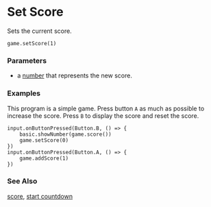 # Set Score

Sets the current score.

```sig
game.setScore(1)
```
### Parameters

* a [number](/reference/types/number) that represents the new score.

### Examples

This program is a simple game.
Press button ``A`` as much as possible to increase the score. 
Press ``B`` to display the score and reset the score.

```blocks
input.onButtonPressed(Button.B, () => {
    basic.showNumber(game.score())
    game.setScore(0)
})
input.onButtonPressed(Button.A, () => {
    game.addScore(1)
})
```

### See Also

[score](/reference/game/score), [start countdown](/reference/game/start-countdown)
